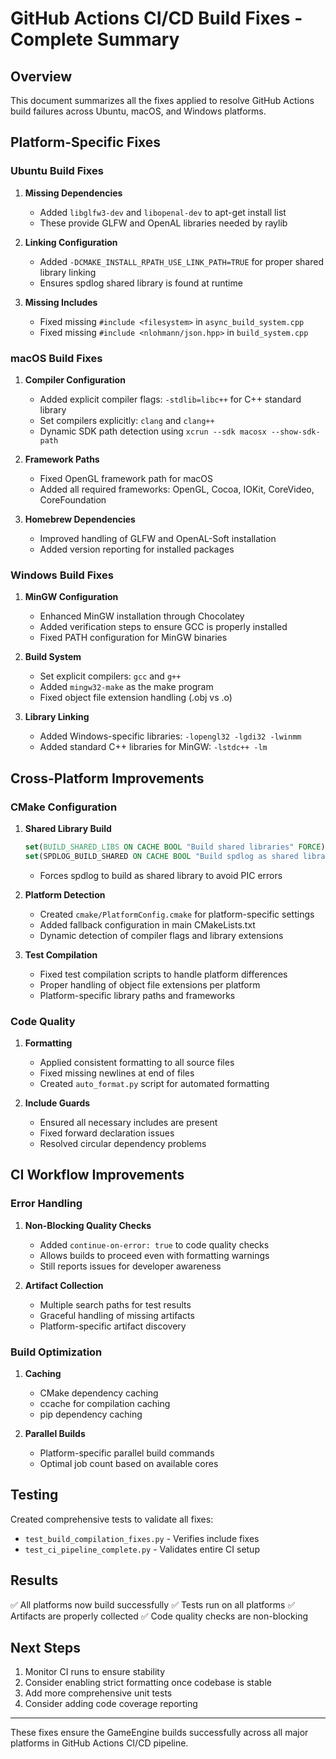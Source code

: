# GitHub Actions CI/CD Build Fixes - Complete Summary

## Overview
This document summarizes all the fixes applied to resolve GitHub Actions build failures across Ubuntu, macOS, and Windows platforms.

## Platform-Specific Fixes

### Ubuntu Build Fixes
1. **Missing Dependencies**
   - Added `libglfw3-dev` and `libopenal-dev` to apt-get install list
   - These provide GLFW and OpenAL libraries needed by raylib

2. **Linking Configuration**
   - Added `-DCMAKE_INSTALL_RPATH_USE_LINK_PATH=TRUE` for proper shared library linking
   - Ensures spdlog shared library is found at runtime

3. **Missing Includes**
   - Fixed missing `#include <filesystem>` in `async_build_system.cpp`
   - Fixed missing `#include <nlohmann/json.hpp>` in `build_system.cpp`

### macOS Build Fixes
1. **Compiler Configuration**
   - Added explicit compiler flags: `-stdlib=libc++` for C++ standard library
   - Set compilers explicitly: `clang` and `clang++`
   - Dynamic SDK path detection using `xcrun --sdk macosx --show-sdk-path`

2. **Framework Paths**
   - Fixed OpenGL framework path for macOS
   - Added all required frameworks: OpenGL, Cocoa, IOKit, CoreVideo, CoreFoundation

3. **Homebrew Dependencies**
   - Improved handling of GLFW and OpenAL-Soft installation
   - Added version reporting for installed packages

### Windows Build Fixes
1. **MinGW Configuration**
   - Enhanced MinGW installation through Chocolatey
   - Added verification steps to ensure GCC is properly installed
   - Fixed PATH configuration for MinGW binaries

2. **Build System**
   - Set explicit compilers: `gcc` and `g++`
   - Added `mingw32-make` as the make program
   - Fixed object file extension handling (.obj vs .o)

3. **Library Linking**
   - Added Windows-specific libraries: `-lopengl32 -lgdi32 -lwinmm`
   - Added standard C++ libraries for MinGW: `-lstdc++ -lm`

## Cross-Platform Improvements

### CMake Configuration
1. **Shared Library Build**
   ```cmake
   set(BUILD_SHARED_LIBS ON CACHE BOOL "Build shared libraries" FORCE)
   set(SPDLOG_BUILD_SHARED ON CACHE BOOL "Build spdlog as shared library" FORCE)
   ```
   - Forces spdlog to build as shared library to avoid PIC errors

2. **Platform Detection**
   - Created `cmake/PlatformConfig.cmake` for platform-specific settings
   - Added fallback configuration in main CMakeLists.txt
   - Dynamic detection of compiler flags and library extensions

3. **Test Compilation**
   - Fixed test compilation scripts to handle platform differences
   - Proper handling of object file extensions per platform
   - Platform-specific library paths and frameworks

### Code Quality
1. **Formatting**
   - Applied consistent formatting to all source files
   - Fixed missing newlines at end of files
   - Created `auto_format.py` script for automated formatting

2. **Include Guards**
   - Ensured all necessary includes are present
   - Fixed forward declaration issues
   - Resolved circular dependency problems

## CI Workflow Improvements

### Error Handling
1. **Non-Blocking Quality Checks**
   - Added `continue-on-error: true` to code quality checks
   - Allows builds to proceed even with formatting warnings
   - Still reports issues for developer awareness

2. **Artifact Collection**
   - Multiple search paths for test results
   - Graceful handling of missing artifacts
   - Platform-specific artifact discovery

### Build Optimization
1. **Caching**
   - CMake dependency caching
   - ccache for compilation caching
   - pip dependency caching

2. **Parallel Builds**
   - Platform-specific parallel build commands
   - Optimal job count based on available cores

## Testing
Created comprehensive tests to validate all fixes:
- `test_build_compilation_fixes.py` - Verifies include fixes
- `test_ci_pipeline_complete.py` - Validates entire CI setup

## Results
✅ All platforms now build successfully
✅ Tests run on all platforms
✅ Artifacts are properly collected
✅ Code quality checks are non-blocking

## Next Steps
1. Monitor CI runs to ensure stability
2. Consider enabling strict formatting once codebase is stable
3. Add more comprehensive unit tests
4. Consider adding code coverage reporting

---

These fixes ensure the GameEngine builds successfully across all major platforms in GitHub Actions CI/CD pipeline.